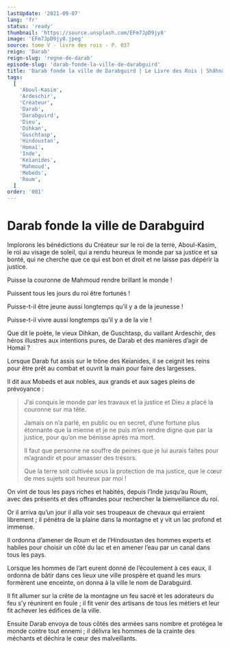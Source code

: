 ```yaml
---
lastUpdate: '2021-09-07'
lang: 'fr'
status: 'ready'
thumbnail: 'https://source.unsplash.com/EFm7JpD9jy8'
image: 'EFm7JpD9jy8.jpeg'
source: tome V - livre des rois - P. 037
reign: 'Darab'
reign-slug: 'regne-de-darab'
episode-slug: 'darab-fonde-la-ville-de-darabguird'
title: 'Darab fonde la ville de Darabguird | Le Livre des Rois | Shâhnâmeh'
tags:
  [
    'Aboul-Kasim',
    'Ardeschir',
    'Créateur',
    'Darab',
    'Darabguird',
    'Dieu',
    'Dihkan',
    'Guschtasp',
    'Hindoustan',
    'Homaï',
    'Inde',
    'Keïanides',
    'Mahmoud',
    'Mobeds',
    'Roum',
  ]
order: '001'
---
```


<!-- LTeX: language=fr -->

# Darab fonde la ville de Darabguird

Implorons les bénédictions du Créateur sur le roi de la terre, Aboul-Kasim, le roi au visage de soleil, qui a rendu heureux le monde par sa justice et sa bonté, qui ne cherche que ce qui est bon et droit et ne laisse pas dépérir la justice.

Puisse la couronne de Mahmoud rendre brillant le monde !

Puissent tous les jours du roi être fortunés !

Puisse-t-il être jeune aussi longtemps qu’il y a de la jeunesse !

Puisse-t-il vivre aussi longtemps qu’il y a de la vie !

Que dit le poète, le vieux Dihkan, de Guschtasp, du vaillant Ardeschir, des héros illustres aux intentions pures, de Darab et des manières d’agir de Homaï ?

Lorsque Darab fut assis sur le trône des Keïanides, il se ceignit les reins pour être prêt au combat et ouvrit la main pour faire des largesses.

Il dit aux Mobeds et aux nobles, aux grands et aux sages pleins de prévoyance :

> J’ai conquis le monde par les travaux et la justice et Dieu a placé la couronne sur ma tête.
>
> Jamais on n’a parlé, en public ou en secret, d’une fortune plus étonnante que la mienne et je ne puis m’en rendre digne que par la justice, pour qu’on me bénisse après ma mort.
>
> Il faut que personne ne souffre de peines que je lui aurais faites pour m’agrandir et pour amasser des trésors.
>
> Que la terre soit cultivée sous la protection de ma justice, que le cœur de mes sujets soit heureux par moi !

On vint de tous les pays riches et habités, depuis l’Inde jusqu’au Roum, avec des présents et des offrandes pour rechercher la bienveillance du roi.

Or il arriva qu’un jour il alla voir ses troupeaux de chevaux qui erraient librement ; il pénétra de la plaine dans la montagne et y vit un lac profond et immense.

Il ordonna d’amener de Roum et de l’Hindoustan des hommes experts et habiles pour choisir un côté du lac et en amener l’eau par un canal dans tous les pays.

Lorsque les hommes de l’art eurent donné de l’écoulement à ces eaux, il ordonna de bâtir dans ces lieux une ville prospère et quand les murs formèrent une enceinte, on donna à la ville le nom de Darabguird.

Il fit allumer sur la crête de la montagne un feu sacré et les adorateurs du feu s’y réunirent en foule ; il fit venir des artisans de tous les métiers et leur fit achever les édifices de la ville.

Ensuite Darab envoya de tous côtés des armées sans nombre et protégea le monde contre tout ennemi ; il délivra les hommes de la crainte des méchants et déchira le cœur des malveillants.
